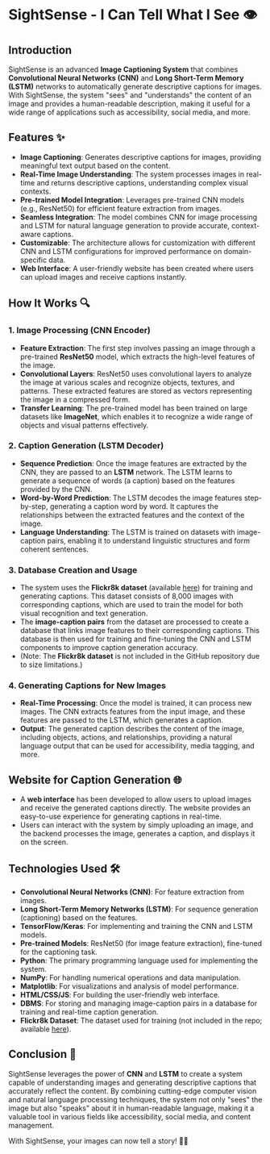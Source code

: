 # SightSense - I Can Tell What I See 👁️

## Introduction
SightSense is an advanced **Image Captioning System** that combines **Convolutional Neural Networks (CNN)** and **Long Short-Term Memory (LSTM)** networks to automatically generate descriptive captions for images. With SightSense, the system "sees" and "understands" the content of an image and provides a human-readable description, making it useful for a wide range of applications such as accessibility, social media, and more.

## Features ✨
- **Image Captioning**: Generates descriptive captions for images, providing meaningful text output based on the content.
- **Real-Time Image Understanding**: The system processes images in real-time and returns descriptive captions, understanding complex visual contexts.
- **Pre-trained Model Integration**: Leverages pre-trained CNN models (e.g., ResNet50) for efficient feature extraction from images.
- **Seamless Integration**: The model combines CNN for image processing and LSTM for natural language generation to provide accurate, context-aware captions.
- **Customizable**: The architecture allows for customization with different CNN and LSTM configurations for improved performance on domain-specific data.
- **Web Interface**: A user-friendly website has been created where users can upload images and receive captions instantly.

## How It Works 🔍

### 1. **Image Processing (CNN Encoder)**
   - **Feature Extraction**: The first step involves passing an image through a pre-trained **ResNet50** model, which extracts the high-level features of the image.
   - **Convolutional Layers**: ResNet50 uses convolutional layers to analyze the image at various scales and recognize objects, textures, and patterns. These extracted features are stored as vectors representing the image in a compressed form.
   - **Transfer Learning**: The pre-trained model has been trained on large datasets like **ImageNet**, which enables it to recognize a wide range of objects and visual patterns effectively.

### 2. **Caption Generation (LSTM Decoder)**
   - **Sequence Prediction**: Once the image features are extracted by the CNN, they are passed to an **LSTM** network. The LSTM learns to generate a sequence of words (a caption) based on the features provided by the CNN.
   - **Word-by-Word Prediction**: The LSTM decodes the image features step-by-step, generating a caption word by word. It captures the relationships between the extracted features and the context of the image.
   - **Language Understanding**: The LSTM is trained on datasets with image-caption pairs, enabling it to understand linguistic structures and form coherent sentences.

### 3. **Database Creation and Usage**
   - The system uses the **Flickr8k dataset** (available [here](https://www.kaggle.com/datasets/adityajn105/flickr8k)) for training and generating captions. This dataset consists of 8,000 images with corresponding captions, which are used to train the model for both visual recognition and text generation.
   - The **image-caption pairs** from the dataset are processed to create a database that links image features to their corresponding captions. This database is then used for training and fine-tuning the CNN and LSTM components to improve caption generation accuracy.
   - (Note: The **Flickr8k dataset** is not included in the GitHub repository due to size limitations.)

### 4. **Generating Captions for New Images**
   - **Real-Time Processing**: Once the model is trained, it can process new images. The CNN extracts features from the input image, and these features are passed to the LSTM, which generates a caption.
   - **Output**: The generated caption describes the content of the image, including objects, actions, and relationships, providing a natural language output that can be used for accessibility, media tagging, and more.

## Website for Caption Generation 🌐
- A **web interface** has been developed to allow users to upload images and receive the generated captions directly. The website provides an easy-to-use experience for generating captions in real-time.
- Users can interact with the system by simply uploading an image, and the backend processes the image, generates a caption, and displays it on the screen.

## Technologies Used 🛠️
- **Convolutional Neural Networks (CNN)**: For feature extraction from images.
- **Long Short-Term Memory Networks (LSTM)**: For sequence generation (captioning) based on the features.
- **TensorFlow/Keras**: For implementing and training the CNN and LSTM models.
- **Pre-trained Models**: ResNet50 (for image feature extraction), fine-tuned for the captioning task.
- **Python**: The primary programming language used for implementing the system.
- **NumPy**: For handling numerical operations and data manipulation.
- **Matplotlib**: For visualizations and analysis of model performance.
- **HTML/CSS/JS**: For building the user-friendly web interface.
- **DBMS**: For storing and managing image-caption pairs in a database for training and real-time caption generation.
- **Flickr8k Dataset**: The dataset used for training (not included in the repo; available [here](https://www.kaggle.com/datasets/adityajn105/flickr8k)).

## Conclusion 🎯
SightSense leverages the power of **CNN** and **LSTM** to create a system capable of understanding images and generating descriptive captions that accurately reflect the content. By combining cutting-edge computer vision and natural language processing techniques, the system not only "sees" the image but also "speaks" about it in human-readable language, making it a valuable tool in various fields like accessibility, social media, and content management.

With SightSense, your images can now tell a story! 📸✨
